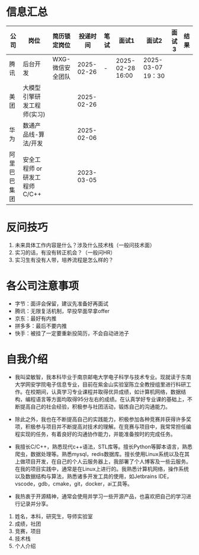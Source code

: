 # 信息汇总

| 公司         | 岗位                          |   简历锁定岗位   | 投递时间   | 笔试 | 面试1            | 面试2             | 面试3 | 结果 |
| ------------ | ----------------------------- | :--------------: | ---------- | ---- | ---------------- | ----------------- | ----- | ---- |
| 腾讯         | 后台开发                      | WXG-微信安全团队 | 2025-02-26 | -    | 2025-02-28 16:00 | 2025-03-07 19：30 |       |      |
| 美团         | 大模型引擎研发工程师(实习)    |                  | 2025-02-26 |      |                  |                   |       |      |
| 华为         | 数通产品线-算法/开发          |                  | 2025-02-06 |      |                  |                   |       |      |
| 阿里巴巴集团 | 安全工程师 or 研发工程师C/C++ |                  | 2023-03-05 |      |                  |                   |       |      |

# 反问技巧

1.   未来具体工作内容是什么？涉及什么技术栈（一般问技术面）
2.   实习的话，有没有转正机会？（一般问HR）
3.   实习生有没有人带，培养流程是怎么样的？

# 各公司注意事项

-   字节：面评会保留，建议先准备好再面试
-   腾讯：无限复活机制，早投早面早拿offer
-   京东：最好有内推
-   拼多多：最后不要内推
-   快手：被挂了一定要重新投简历，不会自动进池子

# 自我介绍

- 我叫梁敏智，我本科毕业于南京邮电大学电子科学与技术专业。现就读于东南大学网安学院电子信息专业，目前在紫金山实验室陈立全教授组里进行科研工作。在校期间，认真学习专业课程并取得优异成绩，如计算机网络，数据结构，编程语言等方面均取得95分左右的成绩。在认真学好专业课的基础上，不断提高自己的社会经验，积极参与社团活动，锻炼自己的沟通能力。

- 除此之外，我也在不断提高自己的实践能力，积极参加各种竞赛并获得许多奖项，积极参与项目并不断提高对技术的理解。在竞赛与项目中，我常常担任编程实现的任务，有着良好的沟通协作能力，并能准备按时的完成任务。

- 我擅长C/C++，熟悉现代c++语法，STL库等。擅长Python等脚本语言，熟悉爬虫，数据处理等。熟悉mysql，redis数据库。擅长使用Linux系统以及在其上做项目开发，在自己的个人云服务器上，我部署了个人博客及一些云服务。在我的项目实践中，通常是在Linux上进行的。我熟悉计算机网络，操作系统以及数据结构与算法，熟悉诸多开发工具的使用，如Jetbrains IDE，vscode，gdb，cmake，git，docker，ai工具等。

- 我热衷于开源精神，通常会使用并学习一些开源产品，也喜欢把自己的学习进行记录并分享。



1.   姓名，本科，研究生，导师实验室
2.   成绩，社团
3.   竞赛，项目
4.   技术栈
5.   个人介绍

